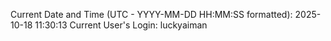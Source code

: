 Current Date and Time (UTC - YYYY-MM-DD HH:MM:SS formatted): 2025-10-18 11:30:13
Current User's Login: luckyaiman
